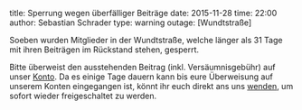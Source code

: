 title: Sperrung wegen überfälliger Beiträge
date: 2015-11-28
time: 22:00
author: Sebastian Schrader
type: warning
outage: [Wundtstraße]

Soeben wurden Mitglieder in der Wundtstraße, welche länger als 31 Tage mit ihren Beiträgen im Rückstand stehen, gesperrt.

Bitte überweist den ausstehenden Beitrag (inkl. Versäumnisgebühr) auf unser [Konto](/sipa/pages/membership/semester_contribution). Da es einige Tage dauern kann bis eure Überweisung auf unserem Konten eingegangen ist, könnt ihr euch direkt ans uns [wenden](/sipa/contact), um sofort wieder freigeschaltet zu werden.
